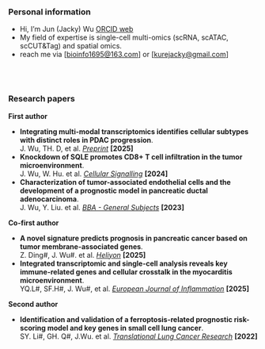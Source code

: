 ### Personal information
- Hi, I’m Jun (Jacky) Wu [ORCID web](https://orcid.org/0000-0002-1717-0378)
- My field of expertise is single-cell multi-omics (scRNA, scATAC, scCUT&Tag) and spatial omics.
- reach me via [bioinfo1695@163.com] or [kurejacky@gmail.com]
<br>
<br>

### Research papers<br>
**First author**
- **Integrating multi-modal transcriptomics identifies cellular subtypes with distinct roles in PDAC progression**.<br> J. Wu, TH. D, et al. *[Preprint](https://doi.org/10.1101/2025.02.11.637627)* **[2025]** <BR>
- **Knockdown of SQLE promotes CD8+ T cell infiltration in the tumor microenvironment**.<br> J. Wu, W. Hu. et al. *[Cellular Signalling](https://doi.org/10.1016/j.cellsig.2023.110983)* **[2024]**  <br>
- **Characterization of tumor-associated endothelial cells and the development of a prognostic model in pancreatic ductal adenocarcinoma**.<br> J. Wu, Y. Liu. et al. *[BBA - General Subjects](https://doi.org/10.1016/j.bbagen.2023.130545)* **[2023]** <br>

**Co-first author**
- **A novel signature predicts prognosis in pancreatic cancer based on tumor membrane-associated genes**.<br> Z. Ding#, J. Wu#. et al. *[Heliyon](https://doi.org/10.1016/j.heliyon.2025.e42791)* **[2025]** <br>
- **Integrated transcriptomic and single-cell analysis reveals key immune-related genes and cellular crosstalk in the myocarditis microenvironment**.<br> YQ.L#, SF.H#, J. Wu#, et al. *[European Journal of Inflammation](https://doi.org/10.1177/1721727X251327539)* **[2025]** <br>

**Second author**  
- **Identification and validation of a ferroptosis-related prognostic risk-scoring model and key genes in small cell lung cancer**. <br> SY. Li#, GH. Q#, J.Wu. et al. *[Translational Lung Cancer Research](https://doi.org/10.21037/tlcr-22-408)* **[2022]** <br>

<!---
JunekureWu/JunekureWu is a ✨ special ✨ repository because its `README.md` (this file) appears on your GitHub profile.
You can click the Preview link to take a look at your changes.
--->
